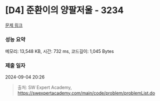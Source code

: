 # [D4] 준환이의 양팔저울 - 3234 

[문제 링크](https://swexpertacademy.com/main/code/problem/problemDetail.do?contestProbId=AWAe7XSKfUUDFAUw) 

### 성능 요약

메모리: 13,548 KB, 시간: 732 ms, 코드길이: 1,045 Bytes

### 제출 일자

2024-09-04 20:26



> 출처: SW Expert Academy, https://swexpertacademy.com/main/code/problem/problemList.do